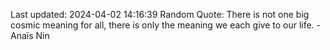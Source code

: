 Last updated: 2024-04-02 14:16:39
Random Quote: There is not one big cosmic meaning for all, there is only the meaning we each give to our life. - Anaïs Nin